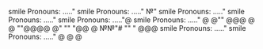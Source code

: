 smile Pronouns: ....."
smile Pronouns: ....."
№"
smile Pronouns: ....."
smile Pronouns: ....."
smile Pronouns: ....."@
smile Pronouns: ....."
@
@""
@@@
@
@
""@@@@
@"
""
"@@
@
№№"#
""
"
@@@
smile Pronouns: ....."
smile Pronouns: ....."
@
@
@
